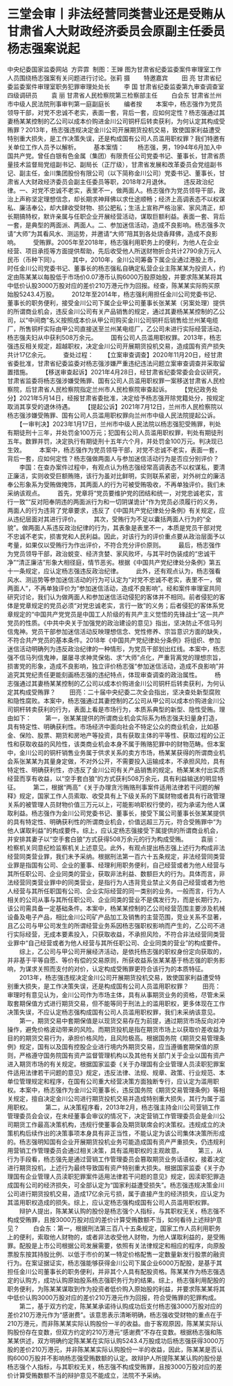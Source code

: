 # 三堂会审丨非法经营同类营业还是受贿从甘肃省人大财政经济委员会原副主任委员杨志强案说起

中央纪委国家监委网站  方弈霏 
制图：王婵
图为甘肃省纪委监委案件审理室工作人员围绕杨志强案有关问题进行讨论。张莉 摄
　　特邀嘉宾
　　田 亮 甘肃省纪委监委案件审理室职务犯罪审理处处长
　　李 国 甘肃省纪委监委第九审查调查室四级调研员
　　袁 丽 甘肃省人民检察院第三检察部主任
　　白会东 甘肃省兰州市中级人民法院刑事审判第一庭副庭长
　　编者按
　　本案中，杨志强作为党员领导干部，对党不忠诚不老实，表面一套，背后一套，应如何定性？杨志强通过其妻杨某某控制的乙公司以成本价购进金川公司铜杆后转卖获利，为何认定其构成受贿罪？2013年，杨志强违规决定金川公司开展期货投机交易，致使国家利益遭受特别重大损失，是工作决策失误，还是构成国有公司人员滥用职权罪？我们特邀有关单位工作人员予以解析。
　　基本案情：
　　杨志强，男，1994年6月加入中国共产党。曾任白银有色金属（集团）有限责任公司党委书记、董事长，甘肃省质量技术监督局党组副书记、副局长（正厅级），甘肃省发展和改革委员会党组副书记、副主任，金川集团股份有限公司（以下简称金川公司）党委书记、董事长，甘肃省人大财政经济委员会副主任委员等职，2018年2月退休。
　　违反政治纪律。一、对党不忠诚不老实，表里不一，做两面人。杨志强作为党员领导干部，政治上声称坚定理想信念，却长期求神拜佛以求仕途顺畅；经济上高调表态不以权谋私、廉洁奉公，却大肆收受财物、损公肥私；生活上宣称严格治家、家风清正，却长期搞特权，默许亲属与任职企业开展经营活动，谋取巨额利益。表面一套、背后一套，是典型的两面派、两面人。二、参加迷信活动，造成不良影响。杨志强多次请“大师”为其看风水、测运势，并邀请“大师”陪其到各处烧香拜佛，造成不良影响。
　　受贿罪。2005年至2018年，杨志强利用职务上的便利，为他人在企业经营、项目承揽等方面提供帮助，先后收受他人所送财物折合共计2790余万元人民币（币种下同）。
　　其中，2010年，金川公司筹备下属企业通过港股上市，时任金川公司党委书记、董事长的杨志强私自确定私营企业主陈某某为投资人，约定由陈某某以每股低于市场价0.07港币认购6000万股原始股，并要求陈某某将其中低价认股3000万股对应的差价210万港元作为回报。经查，陈某某实际购买原始股5243.4万股。
　　2012年至2014年，杨志强利用担任金川公司党委书记、董事长的职务便利，接受金川公司下属企业甲公司董事长张某某（另案处理）提供的所谓商业机会，违反金川公司有关产品销售的规定，通过其妻杨某某控制的乙公司，以“中间商”名义按照成本价从甲公司购买金川公司铜杆后销售给兰州某电缆厂，所售铜杆实际由甲公司直接送至兰州某电缆厂，乙公司未进行实际经营活动，杨志强夫妇从中获利508万余元。
　　国有公司人员滥用职权罪。2013年，杨志强违反相关规定，超越职权，决定金川公司开展期货投机交易，造成国有资产损失共计17亿余元。
　　查处过程：
　　【立案审查调查】2020年11月20日，经甘肃省委批准，甘肃省纪委监委对杨志强涉嫌严重违纪违法问题立案审查调查并采取留置措施。
　　【移送审查起诉】2021年4月28日，经甘肃省纪委常委会会议研究，甘肃省监委将杨志强涉嫌受贿罪、国有公司人员滥用职权罪一案移送甘肃省人民检察院，后甘肃省人民检察院指定兰州市人民检察院审查起诉。
　　【党纪政务处分】2021年5月14日，经报甘肃省委批准，决定给予杨志强开除党籍处分，按规定取消其享受的退休待遇。
　　【提起公诉】2021年7月12日，兰州市人民检察院以杨志强涉嫌受贿罪、国有公司人员滥用职权罪向兰州市中级人民法院提起公诉。
　　【一审判决】2023年1月17日，兰州市中级人民法院以杨志强犯受贿罪，判处有期徒刑十三年，并处罚金100万元；犯国有公司人员滥用职权罪，判处有期徒刑五年。数罪并罚，决定执行有期徒刑十五年六个月，并处罚金100万元。判决现已生效。
　　本案中，杨志强作为党员领导干部，对党不忠诚不老实，表面一套，背后一套，应如何定性？杨志强做两面人与参加迷信活动行为是否应分别评价？
　　李国：在查办案件过程中，有观点认为杨志强经常高调表态不以权谋私，要清正廉洁，实则收受巨额贿赂，该行为虽对比鲜明，实则联系紧密，对外树立的廉洁奉公形象系为受贿做掩饰，其两面人的行为可被受贿吸收，不再单独评价。我们未采纳该观点。
　　首先，党章将“党员要维护党的团结和统一，对党忠诚老实，言行一致”“反对阳奉阴违的两面派行为和一切阴谋诡计”作为党员必须履行的义务，两面人的行为违背了党章要求，违反了《中国共产党纪律处分条例》有关规定，应从违纪层面对其进行评价。
　　其次，受贿行为不足以囊括两面人行为的“全貌”。做两面人系违反政治纪律的行为，其表象是表里不一，本质是党员干部对党不忠诚不老实，损害党和人民利益。因此，对该行为的评价重点要从政治层面予以考量，如果仅以受贿行为作出评价，不符合充分评价原则。
　　最后，杨志强作为党员领导干部，政治蜕变、经济贪婪、家风败坏，与其平时伪装成的“忠诚干净”“清正廉洁”形象大相径庭，情节恶劣。根据《中国共产党纪律处分条例》第五十一条规定，应认定杨志强违反政治纪律。
　　此外，还有观点认为，杨志强看风水、测运势等参加迷信活动的行为可认定为“对党不忠诚不老实，表里不一，做两面人”，不再单独评价为“参加迷信活动，造成不良影响”。经和案件审理室共同研究讨论，我们认为做两面人和参加迷信活动侵犯的客体并不相同。前者侵犯的客体是党章规定的党员必须“对党忠诚老实，言行一致”的义务；后者侵犯的客体系党章规定的“中国共产党党员是中国工人阶级的有共产主义觉悟的先锋战士”这一共产党员的性质。《中共中央关于加强党的政治建设的意见》指出，坚决防止不信马列信鬼神。党员干部参加迷信活动反映理想信念、党性修养、宗旨意识方面的缺失，不符合共产党员的基本条件。2018年《中国共产党纪律处分条例》将组织、参加迷信活动明确列为违反政治纪律的一种情形，为党员干部划出红线。本案中，杨志强不信马列信鬼神，屡屡寻求神灵保佑、求“大师”点化，严重背离党的理想宗旨，损害党的形象，造成不良影响，独立评价杨志强“参加迷信活动，造成不良影响”并追究其党纪责任更能刻画杨志强的违纪特点，体现审查调查的政治属性。
　　杨志强通过其妻杨某某控制的乙公司以成本价购进金川公司铜杆后转卖获利，为何认定其构成受贿罪？
　　田亮：二十届中央纪委二次全会指出，坚决查处新型腐败和隐性腐败。本案中，杨志强通过其妻控制的乙公司从甲公司以成本价购进金川公司铜杆转卖获利的行为，表面上看是市场行为，本质系典型的新型、隐性受贿。理由如下：
　　第一，张某某提供的所谓商业机会实际系为杨志强夫妇量身打造，具有特定性、明确获利性。市场经济中面向社会不特定公众的商业机会，比如基金、保险、股票、期货和房地产等投资，具有获取主体的平等性、获取过程的公正性和获取收益的风险性，该类商业机会本身不属于贿赂犯罪中的财物范畴。但本案中，金川公司的铜杆销售业务属于供求关系的卖方市场，杨某某获得的所谓商业机会系张某某为其量身定做，不对外公开，不需要投入运输成本，不承担风险，具有特定性、明确获利性，亦违反了金川公司有关产品销售的规定。杨某某未付出实质经营而享有收益，以“空手套白狼”的方式获利508万余元，具有利益输送的明显特征。
　　第二，根据“两高”《关于办理贪污贿赂刑事案件适用法律若干问题的解释》规定，国家工作人员索取、收受具有上下级关系的下属财物或者具有行政管理关系的被管理人员财物价值三万元以上，可能影响职权行使的，视为承诺为他人谋取利益。杨志强作为金川公司党委书记、董事长，接受下属公司董事长张某某提供的具有特定性、明确获利性的所谓商业机会，价值远超三万元，符合受贿罪中“为他人谋取利益”的构成要件。综上，应认定杨志强接受下属提供的所谓商业机会，并安排其妻子以“空手套白狼”方式获得508万余元的行为构成受贿。
　　袁丽：检察机关同意纪检监察机关上述意见。此外，有观点提出杨志强上述行为构成非法经营同类营业罪，我们未予采纳。根据刑法第一百六十五条规定，非法经营同类营业罪是指国有公司、企业的董事、经理利用职务便利，自己经营或者为他人经营与其所任职公司、企业同类的营业，获取非法利益、数额巨大的行为。具体而言，非法经营同类营业罪中的同类营业，是指行为人违背竞业禁止义务自己经营或者为他人经营与其所任职国有公司、企业实际经营的同一类别的业务。一般而言，行为人相关的公司从事与其所任职公司、企业同类的营业不是偶发行为，而是长期行为，该公司需具备一定基础条件。本案中，杨某某控制的乙公司经营范围主要涉及机械设备及电子产品，相比金川公司矿产品加工及销售的主营范围，竞业关系不显著，且乙公司与甲公司发生的所谓经营业务系因杨志强职权影响而产生的，乙公司不进行实际经营，无成本要素投入，只获取收益，不承担风险，不符合非法经营同类营业罪中“自己经营或者为他人经营与其所任职公司、企业同类的营业”的构成要件。
　　综上，乙公司与甲公司开展经济活动，是依托杨志强的职权身份定向获取的，并非基于平等自愿、等价有偿的交易原则，所获收益系张某某基于杨志强的职务影响，为谋求关照而支付的对价，认定构成受贿罪更符合该行为的本质特征。
　　2013年，杨志强违规决定金川公司开展期货投机交易，致使国家利益遭受特别重大损失，是工作决策失误，还是构成国有公司人员滥用职权罪？
　　田亮：审理时有意见认为，金川公司作为市场主体，具有从事期货业务的资格，尽管未采取套期保值方式进行期货交易，但不能等同于刑法上的滥用职权，更多体现在工作决策失误，不应认定杨志强构成国有公司人员滥用职权罪，我们未采纳该意见。
　　第一，期货交易中套期保值是以现货交易存在为前提，通过期货市场反向对冲操作，避免价格波动带来的风险。而期货投机是指在期货市场上以获取价差收益为目的的期货交易行为，承担价格风险，且风险极高。根据国务院《期货交易管理条例》规定，国有以及国有控股企业进行境内外期货交易，应当遵循套期保值的原则，严格遵守国务院国有资产监督管理机构以及其他有关部门关于企业以国有资产进入期货市场的有关规定。根据国家监委《关于办理国有企业管理人员渎职犯罪案件适用法律若干问题的意见》规定，违反法律、法规、规章、政策、行业规范、本单位管理规定和程序，在国有公司重大经营决策方面独断专行，应认定为滥用职权。本案中，杨志强作为金川公司董事长，违反国务院《期货交易管理条例》等相关规定，擅自决定金川公司进行期货投机交易并造成特别重大损失，其行为属于滥用职权。
　　第二，从决策程序看，2013年2月，杨志强主持金川公司营销工作管理委员会会议，在未经董事会审议的情况下，决定营销工作管理委员会是金川公司期货工作最高决策机构，违规行使董事会及期货联席会的决策权。违规成立的决策机构后续作出的决策事项本身具有非正当性，不能认定为该公司集体决策所形成的。杨志强明知国有企业开展期货投机业务可能造成国有资产严重损失，仍违规利用营销工作管理委员会通过相关决策，具有滥用职权的主观故意。 
　　第三，从行为手段看，杨志强先是通过营销工作管理委员会篡取期货业务话语权，接着决定进行期货投机，上述行为最终导致国有资产特别重大损失。根据国家监委《关于办理国有企业管理人员渎职犯罪案件适用法律若干问题的意见》规定，因渎职犯罪造成国有公司的经济损失，可全部认定为“国家利益遭受损失”。杨志强违规决策金川公司进行期货投机交易，造成17亿余元亏损，属于直接产生的经济损失，应认定为其滥用职权造成的损失。综上，应认定杨志强构成国有公司人员滥用职权罪。
　　辩护人提出，陈某某认购的股份是杨志强个人指标，与其职权无关，杨志强不构成受贿罪，且按3000万股对应的差价计算受贿数额不当，如何看待上述辩护意见？
　　白会东：第一，根据刑法第三百八十五条规定，国家工作人员利用职务上的便利，索取他人财物的，或者非法收受他人财物，为他人谋取利益的，是受贿罪。配股是上市公司根据公司发展需要，依照有关法律规定和相应的程序，向原股票股东按其持股比例、以低于市价的某一特定价格配售一定数量新发行股票的融资行为。在案证据证实，杨志强能够获得金川公司下属企业6000万配股，是基于其担任金川公司董事长的职务便利，并非其个人具有配股资格。陈某某作为杨志强选定的认购方，成功认购原始股系杨志强职务行为的结果。综上，杨志强利用配股的职务便利，为陈某某谋取到作为投资者低价购入原始股的利益，并要求陈某某将其中低价认购3000万股对应的差价210万港元作为回报，符合受贿罪的犯罪构成。
　　第二，基于双方约定，陈某某承诺待认购成功后支付杨志强3000万股对应的差价210万港元作为“感谢费”。该意思表示清晰明确，杨志强收受财物的重点在于210万港元，而非陈某某实际认购股份一半的收益。由于客观原因，陈某某实际认购股份存在变数，但双方约定的210万港元“感谢费”不存在变数。根据杨志强和陈某某供述，双方明确约定陈某某在实际认购5243.4万股成功后杨志强获得3000万股的差价210万港元，并非陈某某实际认购股份一半的收益，因此，陈某某是否认购6000万股并不影响杨志强受贿数额的认定。故辩护人所提陈某某认购的股份是杨志强个人指标，与其职权无关，杨志强不构成受贿罪，且按3000万股对应的差价计算受贿数额不当的辩护意见不能成立，法院不予采纳。